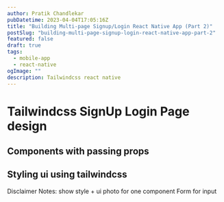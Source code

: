 ```yaml
---
author: Pratik Chandlekar
pubDatetime: 2023-04-04T17:05:16Z
title: "Building Multi-page Signup/Login React Native App (Part 2)"
postSlug: "building-multi-page-signup-login-react-native-app-part-2"
featured: false
draft: true
tags:
  - mobile-app
  - react-native
ogImage: ""
description: Tailwindcss react native
---
```


# Tailwindcss SignUp Login Page design

## Components with passing props

## Styling ui using tailwindcss

Disclaimer
Notes: show style + ui photo for one component
Form for input

<!-- ## SignUp form

folder assets, pages, components

Install for svg

```bash
npm install --save react-native-svg
``` -->
